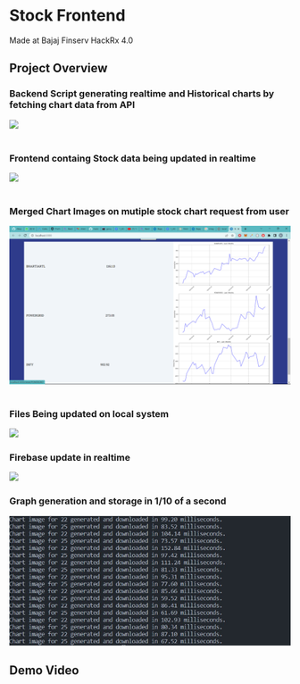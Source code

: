 <h1>Stock Frontend</h1> 
Made at Bajaj Finserv HackRx 4.0

<h2>Project Overview</h2>

<h3>Backend Script generating realtime and Historical charts by fetching chart data from API</h3>
<img src="./public/images/backend.png">
<br>
<br>

<h3>Frontend containg Stock data being updated in realtime</h3>
<img src="./public/images/frontend.png">
<br>
<br>

<h3>Merged Chart Images on mutiple stock chart request from user</h3>
<img src="./public/images/Screenshot 2023-07-22 093732.png">
<br>
<br>
<h3>Files Being updated on local system </h3>
<img src="./public/images/storage.png">
<br>
<h3>Firebase update in realtime</h3>
<img src="./public/images/firebase.png">
<br>

<h3>Graph generation and storage in 1/10 of a second</h3>
<img src="./public/images/WhatsApp Image 2023-07-22 at 12.34.28 PM.jpeg">

<h2>Demo Video</h2>



